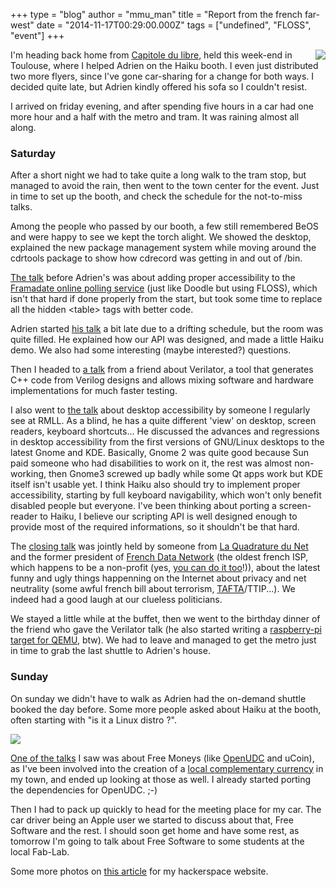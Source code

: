 +++
type = "blog"
author = "mmu_man"
title = "Report from the french far-west"
date = "2014-11-17T00:29:00.000Z"
tags = ["undefined", "FLOSS", "event"]
+++

<a href="https://www.haiku-os.org/images/capitole_du_libre_haiku_booth_1"><img src="/files/screenshots/Capitole_du_libre_2014_DSCN2119.thumbnail.jpg" align="right"></a>I'm heading back home from <a href="http://2014.capitoledulibre.org/" title="Capitole du libre">Capitole du libre</a>, held this week-end in Toulouse, where I helped Adrien on the Haiku booth. I even just distributed two more flyers, since I've gone car-sharing for a change for both ways. I decided quite late, but Adrien kindly offered his sofa so I couldn't resist.
<!--break-->
I arrived on friday evening, and after spending five hours in a car had one more hour and a half with the metro and tram. It was raining almost all along.

<h3>Saturday</h3>

After a short night we had to take quite a long walk to the tram stop, but managed to avoid the rain, then went to the town center for the event. Just in time to set up the booth, and check the schedule for the not-to-miss talks.

Among the people who passed by our booth, a few still remembered BeOS and were happy to see we kept the torch alight. We showed the desktop, explained the new package management system while moving around the cdrtools package to show how cdrecord was getting in and out of /bin.

<a href="http://2014.capitoledulibre.org/programme/presentation/10/" title="Rendre un projet libre accessible : le cas Framadate">The talk</a> before Adrien's was about adding proper accessibility to the <a href="http://framadate.org/index.php?lang=en_GB" title="Framadate">Framadate online polling service</a> (just like Doodle but using FLOSS), which isn't that hard if done properly from the start, but took some time to replace all the hidden &lt;table&gt; tags with better code.

Adrien started <a href="http://2014.capitoledulibre.org/programme/presentation/14/" title="Découverte du système Haiku">his talk</a> a bit late due to a drifting schedule, but the room was quite filled. He explained how our API was designed, and made a little Haiku demo. We also had some interesting (maybe interested?) questions.

Then I headed to <a href="http://2014.capitoledulibre.org/programme/presentation/83/" title="Mixed ASIC/FPGA and software design and simulation using Verilator">a talk</a> from a friend about Verilator, a tool that generates C++ code from Verilog designs and allows mixing software and hardware implementations for much faster testing.

I also went to <a href="http://2014.capitoledulibre.org/programme/presentation/23/" title="La diversité pourrait sauver l'accessibilité">the talk</a> about desktop accessibility by someone I regularly see at RMLL. As a blind, he has a quite different 'view' on desktop, screen readers, keyboard shortcuts... He discussed the advances and regressions in desktop accessibility from the first versions of GNU/Linux desktops to the latest Gnome and KDE. Basically, Gnome 2 was quite good because Sun paid someone who had disabilities to work on it, the rest was almost non-working, then Gnome3 screwed up badly while some Qt apps work but KDE itself isn't usable yet. I think Haiku also should try to implement proper accessibility, starting by full keyboard navigability, which won't only benefit disabled people but everyone. I've been thinking about porting a screen-reader to Haiku, I believe our scripting API is well designed enough to provide most of the required informations, so it shouldn't be that hard.

The <a href="http://2014.capitoledulibre.org/programme/presentation/125/" title="Panorama des Internets actuels en politique : rires, pleurs et facepalms">closing talk</a> was jointly held by someone from <a href="https://www.laquadrature.net/en" title="La Quadrature du Net">La Quadrature du Net</a> and the former president of <a href="http://fdn.fr/" title="French Data Network">French Data Network</a> (the oldest french ISP, which happens to be a non-profit (yes, <a href="http://www.ffdn.org/en" title="Fédération FDN">you can do it too</a>!)), about the latest funny and ugly things happenning on the Internet about privacy and net neutrality (some awful french bill about terrorism, <a href="https://www.laquadrature.net/en/TAFTA" title="TAFTA">TAFTA</a>/TTIP...). We indeed had a good laugh at our clueless politicians.

We stayed a little while at the buffet, then we went to the birthday dinner of the friend who gave the Verilator talk (he also started writing a <a href="https://github.com/Torlus/qemu/tree/rpi" title="raspberry-pi branch on github">raspberry-pi target for QEMU</a>, btw). We had to leave and managed to get the metro just in time to grab the last shuttle to Adrien's house.

<h3>Sunday</h3>

On sunday we didn't have to walk as Adrien had the on-demand shuttle booked the day before. Some more people asked about Haiku at the booth, often starting with "is it a Linux distro ?".

<a href="https://www.haiku-os.org/images/capitole_du_libre_haiku_booth_2"><img src="/files/screenshots/Capitole_du_libre_2014_DSCN2121.thumbnail.jpg"></a>

<a href="http://2014.capitoledulibre.org/programme/presentation/7/" title="Monnaies libres">One of the talks</a> I saw was about Free Moneys (like <a href="http://www.openudc.org/" title="OpenUDC">OpenUDC</a> and uCoin), as I've been involved into the creation of a <a href="http://en.wikipedia.org/wiki/Complementary_currency" title="Complementary currency on Wikipedia">local complementary currency</a> in my town, and ended up looking at those as well. I already started porting the dependencies for OpenUDC. ;-)

Then I had to pack up quickly to head for the meeting place for my car. The car driver being an Apple user we started to discuss about that, Free Software and the rest. I should soon get home and have some rest, as tomorrow I'm going to talk about Free Software to some students at the local Fab-Lab.

Some more photos on <a href="http://blog.l0ad.org/?p=1918" title="Nouvelles du far-west">this article</a> for my hackerspace website.